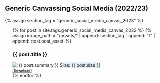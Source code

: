 ## Generic Canvassing Social Media (2022/23)

{% assign section_tag = "generic_social_media_canvas_2023" %}

<ul>
  {% for post in site.tags.generic_social_media_canvas_2023 %}
  {% assign image_path = "/assets/" | append: section_tag | append: "/" | append: post.post_asset %}
    <li style="list-style-type: none; margin: 0; padding: 0; vertical-align: top;">
    	<h3>{{ post.title }}</h3>
    	<img style="max-width: 256px; max-height: 192px" src="{{ image_path }}"> 
    	<p style="vertical-align: top; display: inline;">{{ post.summary }}</p>
    	<span style="background-color: rgb(225, 236, 244); border-bottom-color: rgba(0, 0, 0, 0); border-bottom-left-radius: 3px; border-bottom-right-radius: 3px; border-bottom-style: solid; border-bottom-width: 1px; vertical-align: top; display: inline;">Size: {{ post.size }}</span>
    	<br>
    	<a href="{{ image_path }}" style="vertical-align: top; display: inline; font-size: 11px; font-weight: 600;" download="{{ post.title | append: ".png" }}">[Download]</a></li>
  {% endfor %}
</ul>
